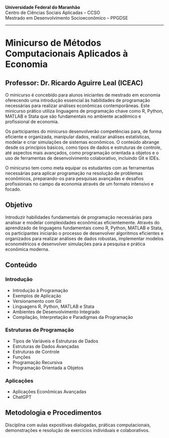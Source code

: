 **Universidade Federal do Maranhão**  
Centro de Ciências Sociais Aplicadas – CCSO  
Mestrado em Desenvolvimento Socioeconômico – PPGDSE

---

# Minicurso de Métodos Computacionais Aplicados à Economia

## Professor: Dr. Ricardo Aguirre Leal (ICEAC)

O minicurso é concebido para alunos iniciantes de mestrado em economia oferecendo uma introdução essencial às habilidades de programação necessárias para realizar análises econômicas contemporâneas. Este minicurso prático utiliza linguagens de programação chave como R, Python, MATLAB e Stata que são fundamentais no ambiente acadêmico e profissional de economia.

Os participantes do minicurso desenvolverão competências para, de forma eficiente e organizada, manipular dados, realizar análises estatísticas, modelar e criar simulações de sistemas econômicos. O conteúdo abrange desde os princípios básicos, como tipos de dados e estruturas de controle, até aspectos mais avançados, como programação orientada a objetos e o uso de ferramentas de desenvolvimento colaborativo, incluindo Git e IDEs.

O minicurso tem como meta equipar os estudantes com as ferramentas necessárias para aplicar programação na resolução de problemas econômicos, preparando-os para pesquisas avançadas e desafios profissionais no campo da economia através de um formato intensivo e focado.

## Objetivo

Introduzir habilidades fundamentais de programação necessárias para analisar e modelar complexidades econômicas eficientemente. Através do aprendizado de linguagens fundamentais como R, Python, MATLAB e Stata, os participantes iniciarão o processo de desenvolver algoritmos eficientes e organizados para realizar análises de dados robustas, implementar modelos econométricos e desenvolver simulações para a pesquisa e prática econômica moderna.

## Conteúdo

### Introdução
- Introdução à Programação
- Exemplos de Aplicação
- Versionamento com Git
- Linguagens R, Python, MATLAB e Stata
- Ambientes de Desenvolvimento Integrado
- Compilação, Interpretação e Paradigmas da Programação

### Estruturas de Programação
- Tipos de Variáveis e Estruturas de Dados
- Estruturas de Dados Avançadas
- Estruturas de Controle
- Funções
- Programação Recursiva
- Programação Orientada a Objetos

### Aplicações
- Aplicações Econômicas Avançadas
- ChatGPT

## Metodologia e Procedimentos

Disciplina com aulas expositivas dialogadas, práticas computacionais, demonstrações e resolução de exercícios individuais e colaborativos.

